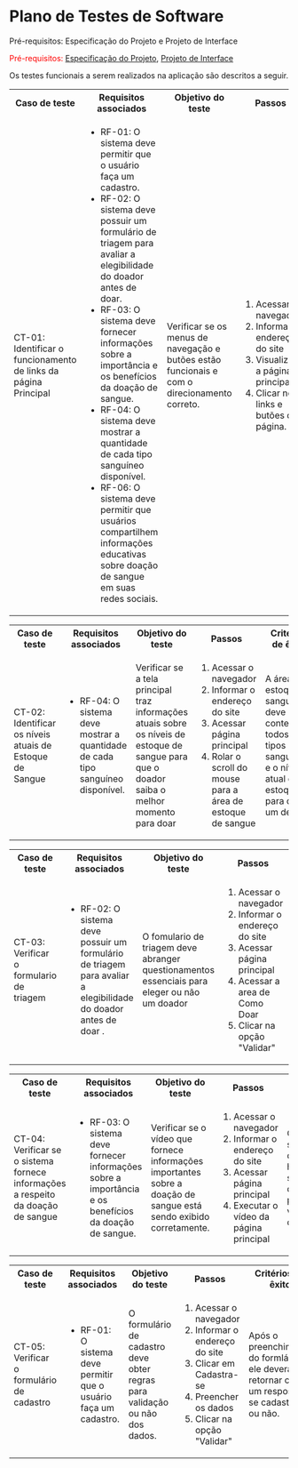 # Plano de Testes de Software


Pré-requisitos: Especificação do Projeto e Projeto de Interface

<span style="color:red">Pré-requisitos: <a href="https://github.com/ICEI-PUC-Minas-PMV-ADS/Amigo-Sangue-Bom/blob/main/documentos/02-Especifica%C3%A7%C3%A3o%20do%20Projeto.md"> Especificação do Projeto</a></span>, <a href="https://github.com/ICEI-PUC-Minas-PMV-ADS/Amigo-Sangue-Bom/blob/main/documentos/04-Projeto%20de%20Interface.md"> Projeto de Interface</a>



Os testes funcionais a serem realizados na aplicação são descritos a seguir.

<table>
 <tr>
  <th>Caso de teste</th>
  <th>Requisitos associados</th>
  <th>Objetivo do teste</th>
  <th>Passos</th>
  <th>Critérios de êxito</th>
  <th>Responsável</th>
 </tr>
 <tr>
  <td>CT-01: Identificar o funcionamento de links da página Principal</td>
  <td>
   <ul>
    <li>RF-01: O sistema deve permitir que o usuário faça um cadastro.</li>
   <li>RF-02: O sistema deve possuir um formulário de triagem para avaliar a elegibilidade do doador antes de doar.</li>
   <li>RF-03: O sistema deve fornecer informações sobre a importância e os benefícios da doação de sangue.</li>
    <li>RF-04: O sistema deve mostrar a quantidade de cada tipo sanguíneo disponível.</li>
    <li>RF-06: O sistema deve permitir que usuários compartilhem informações educativas sobre doação de sangue em suas redes sociais.</li>
   </ul>
  </td>
  <td>Verificar se os menus de navegação e butões estão funcionais e com o direcionamento correto.</td>
  <td>
   <ol>
    <li>Acessar o navegador</li>
    <li>Informar o endereço do site</li>
    <li>Visualizar a página principal.</li>
    <li>Clicar nos links e butões da página.</li>
   </ol>
   </td>
  <td>Todos os links da página principal devem encaminhar os usuários para as respectivas páginas.</td>
  <td>Brian</td>
 </tr>
</table>


<table>
 <tr>
  <th>Caso de teste</th>
  <th>Requisitos associados</th>
  <th>Objetivo do teste</th>
  <th>Passos</th>
  <th>Critérios de êxito</th>
  <th>Responsável</th>
 </tr>
 <tr>
  <td>CT-02: Identificar os níveis atuais de Estoque de Sangue</td>
  <td>
   <ul>
    <li>RF-04: O sistema deve mostrar a quantidade de cada tipo sanguíneo disponível.</li>
   </ul>
  </td>
  <td>Verificar se a tela principal traz informações atuais sobre os níveis de estoque de sangue para que o doador saiba o melhor momento para doar</td>
  <td>
   <ol>
    <li>Acessar o navegador</li>
    <li>Informar o endereço do site</li>
    <li>Acessar página principal</li>
    <li>Rolar o scroll do mouse para a área de estoque de sangue</li>
   </ol>
   </td>
  <td>A área de estoque de sangue deve conter todos os tipos sanguíneos e o nível atual de estoque para cada um deles.</td>
  <td>Brian</td>
 </tr>
</table>

 
<table>
 <tr>
  <th>Caso de teste</th>
  <th>Requisitos associados</th>
  <th>Objetivo do teste</th>
  <th>Passos</th>
  <th>Critérios de êxito</th>
  <th>Responsável</th>
 </tr>
 <tr>
  <td>CT-03: Verificar o formulario de triagem </td>
  <td>
   <ul>
    <li>RF-02: O sistema deve possuir um formulário de triagem para avaliar a elegibilidade do doador antes de doar .</li>
   </ul>
  </td>
  <td> O fomulario de triagem deve abranger questionamentos essenciais para eleger ou não um doador </td>
  <td> 
   <ol>
    <li>Acessar o navegador</li>
    <li>Informar o endereço do site</li>
    <li>Acessar página principal</li>
    <li>Acessar a area de Como Doar</li>
    <li>Clicar na opção "Validar"</li>
   </ol>
   </td>
  <td>Após o preenchimento do formlário ele devera retornar com um resposta se é ou não elegivel.</td>
  <td>Ranan</td>
 </tr>
</table>


<table>
 <tr>
  <th>Caso de teste</th>
  <th>Requisitos associados</th>
  <th>Objetivo do teste</th>
  <th>Passos</th>
  <th>Critérios de êxito</th>
  <th>Responsável</th>
 </tr>
 <tr>
  <td>CT-04: Verificar se o sistema fornece informações a respeito da doação de sangue</td>
  <td>
   <ul>
    <li>RF-03: O sistema deve fornecer informações sobre a importância e os benefícios da doação de sangue.</li>
   </ul>
  </td>
  <td> Verificar se o vídeo que fornece informações importantes sobre a doação de sangue está sendo exibido corretamente.
</td>
  <td> 
   <ol>
    <li>Acessar o navegador</li>
    <li>Informar o endereço do site</li>
    <li>Acessar página principal</li>
    <li>Executar o vídeo da página principal</li>
   </ol>
   </td>
  <td>O vídeo deve ser executado diretamente da home page do site de forma que seja possível visualizá-lo completamente.</td>
  <td>Mateus</td>
 </tr>
</table>


<table>
 <tr>
  <th>Caso de teste</th>
  <th>Requisitos associados</th>
  <th>Objetivo do teste</th>
  <th>Passos</th>
  <th>Critérios de êxito</th>
  <th>Responsável</th>
 </tr>
 <tr>
  <td>CT-05: Verificar o formulário de cadastro </td>
  <td>
   <ul>
    <li>RF-01: O sistema deve permitir que o usuário faça um cadastro.</li>
   </ul>
  </td>
  <td> O formulário de cadastro deve obter regras para validação ou não dos dados. </td>
  <td> 
   <ol>
    <li>Acessar o navegador</li>
    <li>Informar o endereço do site</li>
    <li>Clicar em Cadastra-se</li>
    <li> Preencher os dados </li>
    <li>Clicar na opção "Validar"</li>
   </ol>
   </td>
  <td>Após o preenchimento do formlário ele devera retornar com um resposta se cadastrável ou não.</td>
  <td> Luiz </td>
 </tr>
</table>
